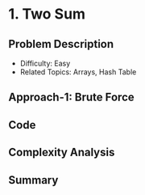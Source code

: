 # 1. Two Sum

## Problem Description
- Difficulty: Easy
- Related Topics: Arrays, Hash Table

## Approach-1: Brute Force

## Code

## Complexity Analysis

## Summary

